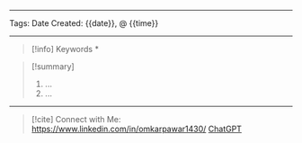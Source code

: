 ------------------------- 
Tags: 
Date Created:  {{date}}, @ {{time}}

---
>[!info] Keywords
>*













>[!summary] 
>1. ...
>2. ...

----
>[!cite]
> Connect with Me: https://www.linkedin.com/in/omkarpawar1430/
> [ChatGPT](https://chat.openai.com/)
> 
> 
